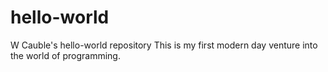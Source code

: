 # hello-world
W Cauble's hello-world repository
This is my first modern day venture into the world of programming.
